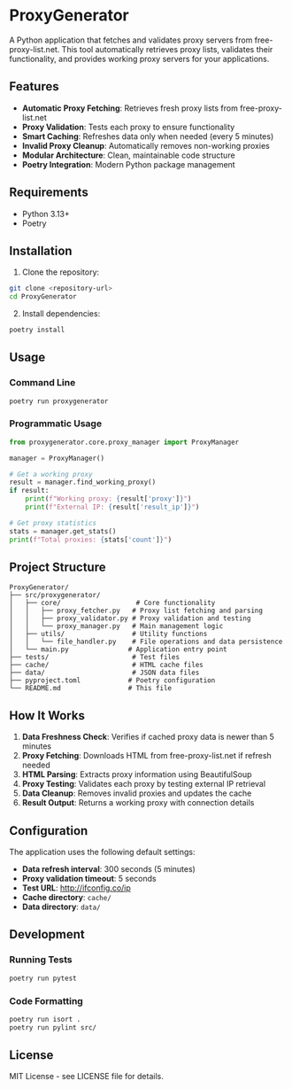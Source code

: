# ProxyGenerator

A Python application that fetches and validates proxy servers from free-proxy-list.net. This tool automatically retrieves proxy lists, validates their functionality, and provides working proxy servers for your applications.

## Features

- **Automatic Proxy Fetching**: Retrieves fresh proxy lists from free-proxy-list.net
- **Proxy Validation**: Tests each proxy to ensure functionality
- **Smart Caching**: Refreshes data only when needed (every 5 minutes)
- **Invalid Proxy Cleanup**: Automatically removes non-working proxies
- **Modular Architecture**: Clean, maintainable code structure
- **Poetry Integration**: Modern Python package management

## Requirements

- Python 3.13+
- Poetry

## Installation

1. Clone the repository:
```bash
git clone <repository-url>
cd ProxyGenerator
```

2. Install dependencies:
```bash
poetry install
```

## Usage

### Command Line
```bash
poetry run proxygenerator
```

### Programmatic Usage
```python
from proxygenerator.core.proxy_manager import ProxyManager

manager = ProxyManager()

# Get a working proxy
result = manager.find_working_proxy()
if result:
    print(f"Working proxy: {result['proxy']}")
    print(f"External IP: {result['result_ip']}")

# Get proxy statistics
stats = manager.get_stats()
print(f"Total proxies: {stats['count']}")
```

## Project Structure

```
ProxyGenerator/
├── src/proxygenerator/
│   ├── core/                   # Core functionality
│   │   ├── proxy_fetcher.py   # Proxy list fetching and parsing
│   │   ├── proxy_validator.py # Proxy validation and testing
│   │   └── proxy_manager.py   # Main management logic
│   ├── utils/                 # Utility functions
│   │   └── file_handler.py    # File operations and data persistence
│   └── main.py               # Application entry point
├── tests/                     # Test files
├── cache/                     # HTML cache files
├── data/                      # JSON data files
├── pyproject.toml            # Poetry configuration
└── README.md                 # This file
```

## How It Works

1. **Data Freshness Check**: Verifies if cached proxy data is newer than 5 minutes
2. **Proxy Fetching**: Downloads HTML from free-proxy-list.net if refresh needed
3. **HTML Parsing**: Extracts proxy information using BeautifulSoup
4. **Proxy Testing**: Validates each proxy by testing external IP retrieval
5. **Data Cleanup**: Removes invalid proxies and updates the cache
6. **Result Output**: Returns a working proxy with connection details

## Configuration

The application uses the following default settings:
- **Data refresh interval**: 300 seconds (5 minutes)
- **Proxy validation timeout**: 5 seconds
- **Test URL**: http://ifconfig.co/ip
- **Cache directory**: `cache/`
- **Data directory**: `data/`

## Development

### Running Tests
```bash
poetry run pytest
```

### Code Formatting
```bash
poetry run isort .
poetry run pylint src/
```

## License

MIT License - see LICENSE file for details.
